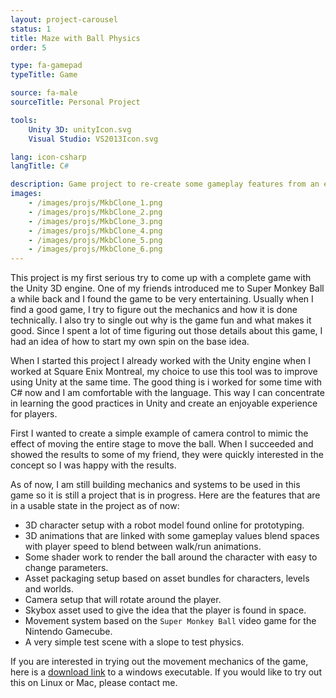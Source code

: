 ```yaml
---
layout: project-carousel
status: 1
title: Maze with Ball Physics
order: 5

type: fa-gamepad
typeTitle: Game

source: fa-male
sourceTitle: Personal Project

tools:
    Unity 3D: unityIcon.svg
    Visual Studio: VS2013Icon.svg

lang: icon-csharp
langTitle: C#

description: Game project to re-create some gameplay features from an existing game. Implemented with the Unity3D engine.
images:
    - /images/projs/MkbClone_1.png
    - /images/projs/MkbClone_2.png
    - /images/projs/MkbClone_3.png
    - /images/projs/MkbClone_4.png
    - /images/projs/MkbClone_5.png
    - /images/projs/MkbClone_6.png
---
```


This project is my first serious try to come up with a complete game with the Unity 3D engine. One of my friends introduced me to Super Monkey Ball a while back and I found the game to be very entertaining. Usually when I find a good game, I try to figure out the mechanics and how it is done technically. I also try to single out why is the game fun and what makes it good. Since I spent a lot of time figuring out those details about this game, I had an idea of how to start my own spin on the base idea.

When I started this project I already worked with the Unity engine when I worked at Square Enix Montreal, my choice to use this tool was to improve using Unity at the same time. The good thing is i worked for some time with C# now and I am comfortable with the language. This way I can concentrate in learning the good practices in Unity and create an enjoyable experience for players.

First I wanted to create a simple example of camera control to mimic the effect of moving the entire stage to move the ball. When I succeeded and showed the results to some of my friend, they were quickly interested in the concept so I was happy with the results.

As of now, I am still building mechanics and systems to be used in this game so it is still a project that is in progress. Here are the features that are in a usable state in the project as of now:

- 3D character setup with a robot model found online for prototyping.
- 3D animations that are linked with some gameplay values blend spaces with player speed to blend between walk/run animations.
- Some shader work to render the ball around the character with easy to change parameters.
- Asset packaging setup based on asset bundles for characters, levels and worlds.
- Camera setup that will rotate around the player.
- Skybox asset used to give the idea that the player is found in space.
- Movement system based on the `Super Monkey Ball` video game for the Nintendo Gamecube.
- A very simple test scene with a slope to test physics.

If you are interested in trying out the movement mechanics of the game, here is a [download link]({{site.baseurl}}/downloads/mkb-demo.zip) to a windows executable. If you would like to try out this on Linux or Mac, please contact me.
